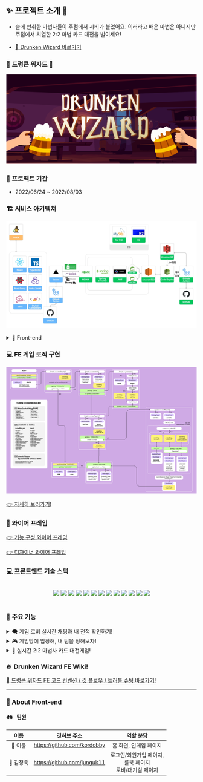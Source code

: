 ## ✨ 프로젝트 소개 🔮

- 술에 만취한 마법사들이 주점에서 시비가 붙었어요. 이러라고 배운 마법은 아니지만 주점에서 치열한 2:2 마법 카드 대전을 벌이세요!

* [🔮 Drunken Wizard 바로가기](https://drunken-wizard.com)

### 🧙 드렁큰 위자드 🍻

![img](./src/images/readme/bg.webp)

### 📆 프로젝트 기간

- 2022/06/24 ~ 2022/08/03

### 🏗 서비스 아키텍쳐

![img](./src/images/readme/architecture.webp)

<details>
<summary>💖 Front-end </summary>

#### React + Typescript

<li>자바스크립트 라이브러리인 리액트를 중심으로 개발</li>
<li>Typescript : 컴파일 단계에서 타입 관련 에러를 막을 수 있으며, 크로스 브라우징(브라우저 호환성) 문제 해결</li>

#### React Query

<li>데이터 캐싱이 가능하고 Redux의 불필요한 코드를 작성할 필요가 없음</li>
<li>에러, 로딩, fetching 기능을 한 번에 사용이 가능함</li>

#### Redux Toolkit

<li>Ingame 페이지에서 관리해야하는 상태가 많아지고 구조가 복잡해지면서 상태관리 시 props 사용이 부담스러웠고, state 갱신에 관한 에러를 방지하기 위해 Redux를 사용
<li>Redux Toolkit을 사용하면 Redux의 보일러 플레이트 코드가 줄고, redux devtool, immer, reselect 등의 라이브러리들이 내장되어 있어서 패키지 의존성을 줄여주기 때문에 Redux Tookit 사용을 결정</li>

#### Stomp & sockJS

<li> Java Spring과의 통신 및 webSocket 채팅 기능을 구현</li>
</details>

### 💻 FE 게임 로직 구현

![img](./src/images/readme/gameLogic.webp)

[👉 자세히 보러가기!](https://www.figma.com/file/QFEzEQR8l0Z8BaOhi6Kls4/Untitled?node-id=0%3A1)

### 🎨 와이어 프레임

[ 👉 기능 구성 와이어 프레임 ](https://www.figma.com/file/OPlDwSHBgppHPfrDZBmtef/Untitled?node-id=259%3A2)

[ 👉 디자이너 와이어 프레임 ](https://www.figma.com/file/shuiI7skCdbrlCa7CElXDc/%ED%95%AD%ED%95%B47%EA%B8%B0_%EC%A3%BD%EC%96%B4%EC%84%9C%EA%B0%90%EB%8A%94%EB%88%88_Drunken-Wizard?node-id=0%3A1)

### 💻 프론트엔드 기술 스택

<center>
<br/>
<div style="display: inline;">
<img src="https://img.shields.io/badge/react-61DAFB?style=for-the-badge&logo=react&logoColor=white">
<img src="https://img.shields.io/badge/typescript-3178C6?style=for-the-badge&logo=typescript&logoColor=white">
<img src="https://img.shields.io/badge/redux_toolkit-764ABC?style=for-the-badge&logo=redux&logoColor=white">
<img src="https://img.shields.io/badge/reactquery-61DAFB?style=for-the-badge&logo=reactquery&logoColor=FF4154">
</div>

<div style="display: inline;">
<img src="https://img.shields.io/badge/styled_components-DB7093?style=for-the-badge&logo=styledcomponents&logoColor=white">
<img src="https://img.shields.io/badge/axios-6236FF?style=for-the-badge&logo=axios&logoColor=white">
<img src="https://img.shields.io/badge/stompjs-010101?style=for-the-badge&logo=&logoColor=white">
<img src="https://img.shields.io/badge/sass-CC6699?style=for-the-badge&logo=sass&logoColor=white">
</div>

<div style="display: inline;">
<img src="https://img.shields.io/badge/html5-E34F26?style=for-the-badge&logo=html5&logoColor=white">
<img src="https://img.shields.io/badge/css-1572B6?style=for-the-badge&logo=css3&logoColor=white">
<img src="https://img.shields.io/badge/javascript-F7DF1E?style=for-the-badge&logo=javascript&logoColor=black">
</div>

<div style="display: inline;">
<img src="https://img.shields.io/badge/github-181717?style=for-the-badge&logo=github&logoColor=white">
<img src="https://img.shields.io/badge/git-F05032?style=for-the-badge&logo=git&logoColor=white"></div>
</center>
<br>

### 🔧 주요 기능

<details>
<summary>🗨️ 게임 로비 실시간 채팅과 내 전적 확인하기!</summary>

- 여러 유저가 함께 대화할 수 있도록 게임 로비에서 다대다 채팅을 구현했습니다.
- 나만의 게임 전적을 게임 로비화면에서 확인할 수 있습니다.

</details>
<details>
<summary>🎮 게임방에 입장해, 내 팀을 정해보자!</summary>

- 유저는 게임방을 직접 개설할 수도 있고, 다른 유저가 만든 방에 입장해도 됩니다!
- 원하는 팀을 선택해 게임을 플레이할 수도 있답니다!

</details>
<details>
<summary>🧙 실시간 2:2 마법사 카드 대전게임!</summary>

- 공격, 보조, 아이템, 저주 등 4가지 타입의 다양한 카드를 이용한 2:2 카드 게임을 구현했습니다.
- 각 캐릭터마다의 고유 특성이 있어, 직업에 따른 다양한 전략을 구상할 수 있습니다.
</details>

### 🔥 &nbsp;Drunken Wizard FE Wiki!
[📌 드렁큰 위자드 FE 코드 컨벤션 / 깃 플로우 / 트러블 슈팅 바로가기! ](https://github.com/kordobby/drunken_wizard--frontend/wiki)

<hr/>

### 💖 About Front-end

#### 👪 &nbsp; 팀원

|   이름    |         깃허브 주소         |                            역할 분담                            |
| :-------: | :-------------------------: | :-------------------------------------------------------------: |
|  👧 이윤  | https://github.com/kordobby |                     홈 화면, 인게임 페이지                      |
| 👦 김정욱 | https://github.com/junguk11 | 로그인/회원가입 페이지,<br/> 룰북 페이지<br/>로비/대기실 페이지 |
